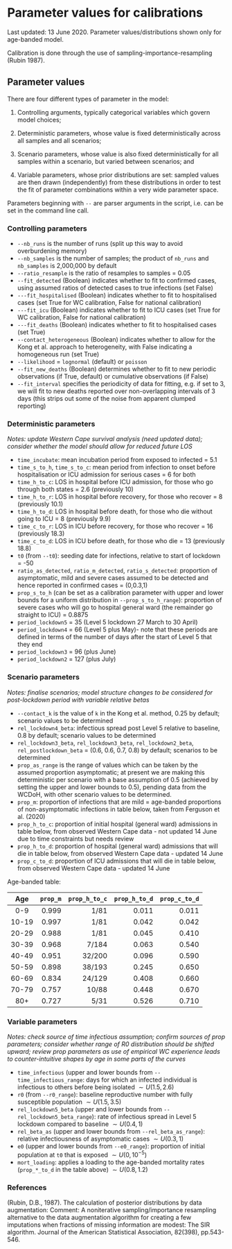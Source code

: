 # Parameter values for calibrations

Last updated: 13 June 2020. Parameter values/distributions shown only for age-banded model.

Calibration is done through the use of sampling-importance-resampling (Rubin 1987).

## Parameter values

There are four different types of parameter in the model:

1. Controlling arguments, typically categorical variables which govern model choices;

2. Deterministic parameters, whose value is fixed deterministically across all samples and all scenarios;

3. Scenario parameters, whose value is also fixed deterministically for all samples within a scenario, but varied between scenarios; and

4. Variable parameters, whose prior distributions are set: sampled values are then drawn (independently) from these distributions in order to test the fit of parameter combinations within a very wide parameter space.

Parameters beginning with `--` are parser arguments in the script, i.e. can be set in the command line call.

### Controlling parameters

* ```--nb_runs``` is the number of runs (split up this way to avoid overburdening memory)
* ```--nb_samples``` is the number of samples; the product of ```nb_runs``` and ```nb_samples``` is 2,000,000 by default
* ```--ratio_resample``` is the ratio of resamples to samples = 0.05
* ```--fit_detected``` (Boolean) indicates whether to fit to confirmed cases, using assumed ratios of detected cases to true infections (set False)
* ```---fit_hospitalised``` (Boolean) indicates whether to fit to hospitalised cases (set True for WC calibration, False for national calibration)
* ```---fit_icu``` (Boolean) indicates whether to fit to ICU cases (set True for WC calibration, False for national calibration)
* ```---fit_deaths``` (Boolean) indicates whether to fit to hospitalised cases (set True)
* ```--contact_heterogeneous``` (Boolean) indicates whether to allow for the Kong et al. approach to heterogeneity, with False indicating a homogeneous run (set True)
* ```--likelihood``` = `lognormal` (default) or `poisson`
* ```--fit_new_deaths``` (Boolean) determines whether to fit to new periodic observations (if True, default) or cumulative observations (if False)
* ```--fit_interval``` specifies the periodicity of data for fitting, e.g. if set to 3, we will fit to new deaths reported over non-overlapping intervals of 3 days (this strips out some of the noise from apparent clumped reporting)



### Deterministic parameters

*Notes: update Western Cape survival analysis (need updated data); consider whether the model should allow for reduced future LOS*

* `time_incubate`: mean incubation period from exposed to infected = 5.1
* `time_s_to_h`, `time_s_to_c`: mean period from infection to onset before hospitalisation or ICU admission for serious cases = 6 for both
* `time_h_to_c`: LOS in hospital before ICU admission, for those who go through both states = 2.6 (previously 10)
* `time_h_to_r`: LOS in hospital before recovery, for those who recover = 8 (previously 10.1)
* `time_h_to_d`: LOS in hospital before death, for those who die without going to ICU = 8 (previously 9.9)
* `time_c_to_r`: LOS in ICU before recovery, for those who recover = 16 (previously 18.3)
* `time_c_to_d`: LOS in ICU before death, for those who die = 13 (previously 18.8)
* `t0` (from `--t0`): seeding date for infections, relative to start of lockdown = -50
* `ratio_as_detected`, `ratio_m_detected`, `ratio_s_detected`: proportion of asymptomatic, mild and severe cases assumed to be detected and hence reported in confirmed cases = (0,0.3,1)
* `prop_s_to_h` (can be set as a calibration parameter with upper and lower bounds for a uniform distribution in `--prop_s_to_h_range`): proportion of severe cases who will go to hospital general ward (the remainder go straight to ICU) = 0.8875
* `period_lockdown5` = 35 (Level 5 lockdown 27 March to 30 April)
* `period_lockdown4` = 66 (Level 5 plus May)- note that these periods are defined in terms of the number of days after the start of Level 5 that they end
* `period_lockdown3` = 96 (plus June)
* `period_lockdown2` = 127  (plus July)

### Scenario parameters

*Notes: finalise scenarios; model structure changes to be considered for post-lockdown period with variable relative betas*

* ```--contact_k``` is the value of `k` in the Kong et al. method, 0.25 by default; scenario values to be determined
* `rel_lockdown4_beta`: infectious spread post Level 5 relative to baseline, 0.8 by default; scenario values to be determined
* `rel_lockdown3_beta`, `rel_lockdown3_beta`, `rel_lockdown2_beta`, `rel_postlockdown_beta` = (0.6, 0.6, 0.7, 0.8) by default; scenarios to be determined
* ```prop_as_range``` is the range of values which can be taken by the assumed proportion asymptomatic; at present we are making this deterministic per scenario with a base assumption of 0.5 (achieved by setting the upper and lower bounds to 0.5), pending data from the WCDoH, with other scenario values to be determined.
* `prop_m`: proportion of infections that are mild = age-banded proportions of non-asymptomatic infections in table below, taken from Ferguson et al. (2020)
* `prop_h_to_c`: proportion of initial hospital (general ward) admissions in table below, from observed Western Cape data - not updated 14 June due to time constraints but needs review
* `prop_h_to_d`: proportion of hospital (general ward) admissions that will die in table below, from observed Western Cape data - updated 14 June
* `prop_c_to_d`: proportion of ICU admissions that will die in table below, from observed Western Cape data - updated 14 June


Age-banded table:

|   Age  | `prop_m` | `prop_h_to_c` | `prop_h_to_d` | `prop_c_to_d` |
|:------:|---------:|--------------:|--------------:|--------------:|
|   0-9  |    0.999 |          1/81 |         0.011 |         0.011 |
| 10-19  |    0.997 |          1/81 |         0.042 |         0.042 |
| 20-29  |    0.988 |          1/81 |         0.045 |         0.410 |
| 30-39  |    0.968 |         7/184 |         0.063 |         0.540 |
| 40-49  |    0.951 |        32/200 |         0.096 |         0.590 |
| 50-59  |    0.898 |        38/193 |         0.245 |         0.650 |
| 60-69  |    0.834 |        24/129 |         0.408 |         0.660 |
| 70-79  |    0.757 |         10/88 |         0.448 |         0.670 |
|   80+  |    0.727 |          5/31 |         0.526 |         0.710 |


### Variable parameters

*Notes: check source of time infectious assumption; confirm sources of prop parameters; consider whether range of R0 distribution should be shifted upward; review prop parameters as use of empirical WC experience leads to counter-intuitive shapes by age in some parts of the curves*

* `time_infectious` (upper and lower bounds from `--time_infectious_range`: days for which an infected individual is infectious to others before being isolated $\sim U(1.5,2.6)$
* `r0` (from `--r0_range`): baseline reproductive number with fully susceptible population $\sim U(1.5,3.5)$
* `rel_lockdown5_beta` (upper and lower bounds from `--rel_lockdown5_beta_range`): rate of infectious spread in Level 5 lockdown compared to baseline $\sim U(0.4,1)$
* `rel_beta_as` (upper and lower bounds from `--rel_beta_as_range`): relative infectiousness of asymptomatic cases $\sim U(0.3,1)$
* `e0` (upper and lower bounds from `--e0_range`): proportion of initial population at `t0` that is exposed $\sim U(0,10^{-5})$
* `mort_loading`: applies a loading to the age-banded mortality rates (`prop_*_to_d` in the table above) $\sim U(0.8,1.2)$




### References

(Rubin, D.B., 1987). The calculation of posterior distributions by data augmentation: Comment: A noniterative sampling/importance resampling alternative to the data augmentation algorithm for creating a few imputations when fractions of missing information are modest: The SIR algorithm. Journal of the American Statistical Association, 82(398), pp.543-546.

